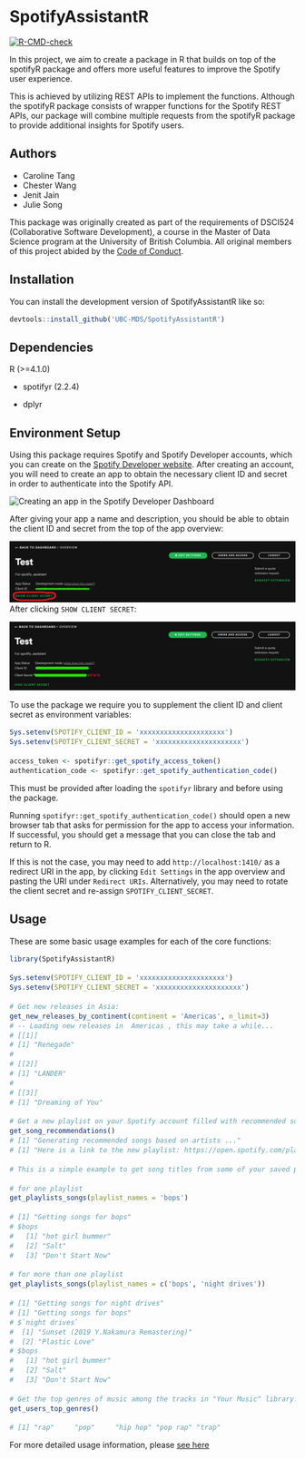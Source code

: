 
<!-- README.md is generated from README.Rmd. Please edit that file -->

# SpotifyAssistantR

<!-- badges: start -->

[![R-CMD-check](https://github.com/UBC-MDS/SpotifyAssistantR/actions/workflows/R-CMD-check.yaml/badge.svg)](https://github.com/UBC-MDS/SpotifyAssistantR/actions/workflows/R-CMD-check.yaml)
<!-- badges: end -->

In this project, we aim to create a package in R that builds on top of
the spotifyR package and offers more useful features to improve the
Spotify user experience.

This is achieved by utilizing REST APIs to implement the functions.
Although the spotifyR package consists of wrapper functions for the
Spotify REST APIs, our package will combine multiple requests from the
spotifyR package to provide additional insights for Spotify users.

## Authors

- Caroline Tang
- Chester Wang
- Jenit Jain
- Julie Song

This package was originally created as part of the requirements of
DSCI524 (Collaborative Software Development), a course in the Master of
Data Science program at the University of British Columbia. All original
members of this project abided by the [Code of
Conduct](CODE_OF_CONDUCT.md).

## Installation

You can install the development version of SpotifyAssistantR like so:

``` r
devtools::install_github('UBC-MDS/SpotifyAssistantR')
```

## Dependencies

R (\>=4.1.0)

- spotifyr (2.2.4)

- dplyr

## Environment Setup

Using this package requires Spotify and Spotify Developer accounts,
which you can create on the [Spotify Developer
website](https://developer.spotify.com/dashboard/login). After creating
an account, you will need to create an app to obtain the necessary
client ID and secret in order to authenticate into the Spotify API.

![Creating an app in the Spotify Developer
Dashboard](man/figures/dashboard-create-app.jpg)

After giving your app a name and description, you should be able to
obtain the client ID and secret from the top of the app overview:

![Client ID and secret location](man/figures/finding-client-secret.jpg)
After clicking `SHOW CLIENT SECRET`:

![Client ID and secret location](man/figures/unhidden-client-secret.jpg)

To use the package we require you to supplement the client ID and client
secret as environment variables:

``` r
Sys.setenv(SPOTIFY_CLIENT_ID = 'xxxxxxxxxxxxxxxxxxxxx')
Sys.setenv(SPOTIFY_CLIENT_SECRET = 'xxxxxxxxxxxxxxxxxxxxx')

access_token <- spotifyr::get_spotify_access_token()
authentication_code <- spotifyr::get_spotify_authentication_code()
```

This must be provided after loading the `spotifyr` library and before
using the package.

Running `spotifyr::get_spotify_authentication_code()` should open a new
browser tab that asks for permission for the app to access your
information. If successful, you should get a message that you can close
the tab and return to R.

If this is not the case, you may need to add `http://localhost:1410/` as
a redirect URI in the app, by clicking `Edit Settings` in the app
overview and pasting the URI under `Redirect URIs`. Alternatively, you
may need to rotate the client secret and re-assign
`SPOTIFY_CLIENT_SECRET`.

## Usage

These are some basic usage examples for each of the core functions:

``` r
library(SpotifyAssistantR)

Sys.setenv(SPOTIFY_CLIENT_ID = 'xxxxxxxxxxxxxxxxxxxxx')
Sys.setenv(SPOTIFY_CLIENT_SECRET = 'xxxxxxxxxxxxxxxxxxxxx')

# Get new releases in Asia:
get_new_releases_by_continent(continent = 'Americas', n_limit=3)
# -- Loading new releases in  Americas , this may take a while... 
# [[1]]
# [1] "Renegade"
# 
# [[2]]
# [1] "LANDER"
# 
# [[3]]
# [1] "Dreaming of You"

# Get a new playlist on your Spotify account filled with recommended songs based on your top artists:
get_song_recommendations()
# [1] "Generating recommended songs based on artists ..."
# [1] "Here is a link to the new playlist: https://open.spotify.com/playlist/2CB2JEtHcraGS0GeEkzEUW"

# This is a simple example to get song titles from some of your saved playlists:

# for one playlist
get_playlists_songs(playlist_names = 'bops')

# [1] "Getting songs for bops"
# $bops
#   [1] "hot girl bummer"                                          
#   [2] "Salt"                                                     
#   [3] "Don't Start Now"  

# for more than one playlist
get_playlists_songs(playlist_names = c('bops', 'night drives'))

# [1] "Getting songs for night drives"
# [1] "Getting songs for bops"
# $`night drives`
#  [1] "Sunset (2019 Y.Nakamura Remastering)"               
#  [2] "Plastic Love"
# $bops
#   [1] "hot girl bummer"                                          
#   [2] "Salt"                                                     
#   [3] "Don't Start Now"

# Get the top genres of music among the tracks in "Your Music" library.
get_users_top_genres()

# [1] "rap"     "pop"     "hip hop" "pop rap" "trap"
```

For more detailed usage information, please [see
here](https://ubc-mds.github.io/SpotifyAssistantR/articles/my-vignette.html)
